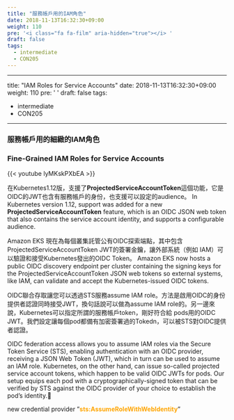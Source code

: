 ```yaml
---
title: "服務帳戶用的IAM角色"
date: 2018-11-13T16:32:30+09:00
weight: 110
pre: '<i class="fa fa-film" aria-hidden="true"></i> '
draft: false
tags:
  - intermediate
  - CON205
---
```

---
title: "IAM Roles for Service Accounts"
date: 2018-11-13T16:32:30+09:00
weight: 110
pre: '<i class="fa fa-film" aria-hidden="true"></i> '
draft: false
tags:
  - intermediate
  - CON205
---

### 服務帳戶用的細緻的IAM角色
### Fine-Grained IAM Roles for Service Accounts

{{< youtube lyMKskPXbEA >}}

在Kubernetes1.12版，支援了**ProjectedServiceAccountToken**這個功能，它是OIDC的JWT也含有服務帳戶的身份，也支援可以設定的audience。
In Kubernetes version 1.12, support was added for a new **ProjectedServiceAccountToken** feature, which is an OIDC JSON web token that also contains the service account identity, and supports a configurable audience.

Amazon EKS 現在為每個叢集託管公有OIDC探索端點，其中包含ProjectedServiceAccountToken JWT的簽署金鑰，讓外部系統（例如 IAM）可以驗證和接受Kubernetes發出的OIDC Token。
Amazon EKS now hosts a public OIDC discovery endpoint per cluster containing the signing keys for the ProjectedServiceAccountToken JSON web tokens so external systems, like IAM, can validate and accept the Kubernetes-issued OIDC tokens.

OIDC聯合存取讓您可以透過STS服務assume IAM role。方法是啟用OIDC的身份提供者認證同時接受JWT，換句話說可以做為assume IAM role的。另一邊來說，Kubernetes可以指定所謂的服務帳戶token，剛好符合給 pods用的OIDC JWT。我們設定讓每個pod都備有加密簽署過的Tokedn，可以被STS對OIDC提供者認證。

OIDC federation access allows you to assume IAM roles via the Secure Token Service (STS), enabling authentication with an OIDC provider, receiving a JSON Web Token (JWT), which in turn can be used to assume an IAM role. Kubernetes, on the other hand, can issue so-called projected service account tokens, which happen to be valid OIDC JWTs for pods. Our setup equips each pod with a cryptographically-signed token that can be verified by STS against the OIDC provider of your choice to establish the pod’s identity.

new credential provider ”<span style="color:orange">**sts:AssumeRoleWithWebIdentity**</span>”